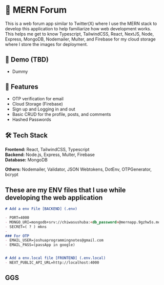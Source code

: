 
# 🚀 MERN Forum

This is a web forum app similar to Twitter(X) where I use the MERN stack to develop this application to help familiarize how web development works. This helps me get to know Typescript, TailwindCSS, React, NextJS, Node, Express, MongoDB, Nodemailer, Multer, and Firebase for my cloud storage where I store the images for deployment.

## 📸 Demo (TBD)

- Dummy

## 📂 Features

- OTP verification for email
- Cloud Storage (Firebase)
- Sign up and Logging in and out
- Basic CRUD for the profile, posts, and comments
- Hashed Passwords

## 🛠️ Tech Stack

**Frontend:** React, TailwindCSS, Typescript  
**Backend:** Node.js, Express, Multer, Firebase  
**Database:** MongoDB

**Others:** Nodemailer, Validator, JSON Webtokens, DotEnv, OTPGenerator, bcrypt

## These are my ENV files that I use while developing the web application
```markdown
# Add a env File [BACKEND] (.env)

- PORT=4000
- MONGO_URI=mongodb+srv://chiwasushuba:<db_password>@mernapp.9gzhw5s.mongodb.net/?retryWrites=true&w=majority&appName=MERNapp
- SECRET=( ? ) mkns
- 
### For OTP
- EMAIL_USER=joshuaprogrammingnotes@gmail.com
- EMAIL_PASS=(passApp in google)


# Add a env.local file [FRONTEND] (.env.local)
- NEXT_PUBLIC_API_URL=http://localhost:4000

```

## GGS
